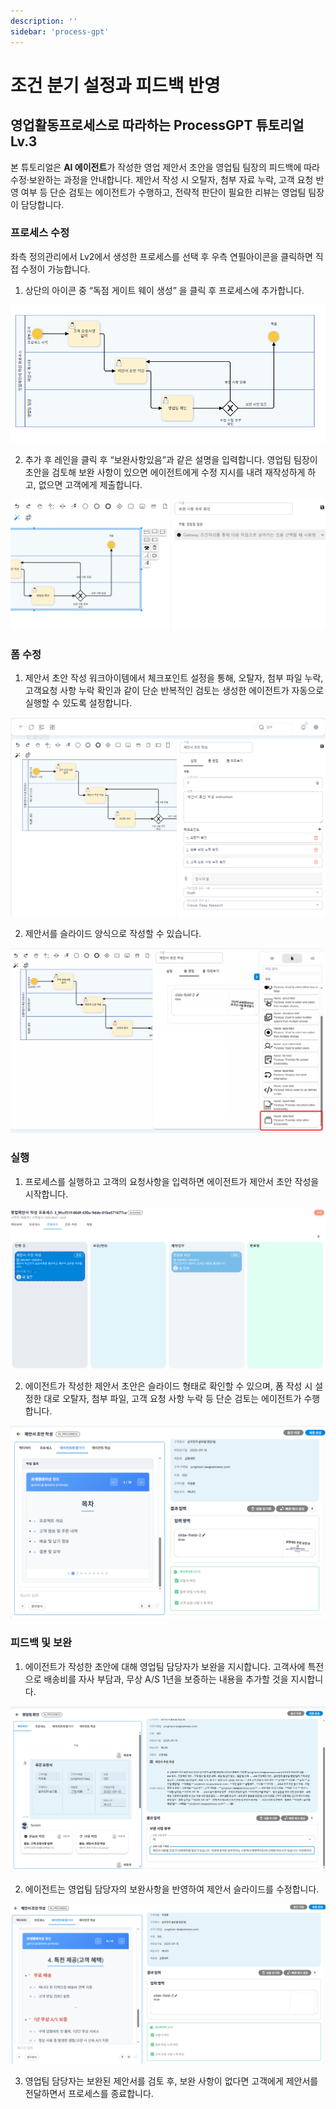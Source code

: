 ```yaml
---
description: ''
sidebar: 'process-gpt'
---
```


# 조건 분기 설정과 피드백 반영

## 영업활동프로세스로 따라하는 ProcessGPT 튜토리얼 Lv.3

본 튜토리얼은 **AI 에이전트**가 작성한 영업 제안서 초안을 영업팀 팀장의 피드백에 따라 수정·보완하는 과정을 안내합니다. 
제안서 작성 시 오탈자, 첨부 자료 누락, 고객 요청 반영 여부 등 단순 검토는 에이전트가 수행하고, 전략적 판단이 필요한 리뷰는 영업팀 팀장이 담당합니다.


### 프로세스 수정

좌측 정의관리에서 Lv2에서 생성한 프로세스를 선택 후 우측 연필아이콘을 클릭하면 직접 수정이 가능합니다.

1. 상단의 아이콘 중 “독점 게이트 웨이 생성” 을 클릭 후 프로세스에 추가합니다.

![](../../uengine-image/process-gpt/tutorial/lv3-1.png)
<br>

2. 추가 후 레인을 클릭 후 “보완사항있음”과 같은 설명을 입력합니다. 영업팀 팀장이 초안을 검토해 보완 사항이 있으면 에이전트에게 수정 지시를 내려 재작성하게 하고, 없으면 고객에게 제출합니다.

![](../../uengine-image/process-gpt/tutorial/lv3-2.png)

### 폼 수정

1. 제안서 초안 작성 워크아이템에서 체크포인트 설정을 통해, 오탈자, 첨부 파일 누락, 고객요청 사항 누락 확인과 같이 단순 반복적인 검토는 생성한 에이전트가 자동으로 실행할 수 있도록 설정합니다.

![](../../uengine-image/process-gpt/tutorial/lv3-3.png)
<br>

2. 제안서를 슬라이드 양식으로 작성할 수 있습니다.

![](../../uengine-image/process-gpt/tutorial/lv3-4.png)
<br>


### 실행

1. 프로세스를 실행하고 고객의 요청사항을 입력하면 에이전트가 제안서 초안 작성을 시작합니다.

![](../../uengine-image/process-gpt/tutorial/lv3-5.png)
<br>

2. 에이전트가 작성한 제안서 초안은 슬라이드 형태로 확인할 수 있으며, 폼 작성 시 설정한 대로 오탈자, 첨부 파일, 고객 요청 사항 누락 등 단순 검토는 에이전트가 수행합니다.

![](../../uengine-image/process-gpt/tutorial/lv3-6.png)
<br>


### 피드백 및 보완

1. 에이전트가 작성한 초안에 대해 영업팀 담당자가 보완을 지시합니다. 고객사에 특전으로 배송비를 자사 부담과, 무상 A/S 1년을 보증하는 내용을 추가할 것을 지시합니다.

![](../../uengine-image/process-gpt/tutorial/lv3-7.png)
<br>

2. 에이전트는 영업팀 담당자의 보완사항을 반영하여 제안서 슬라이드를 수정합니다.

![](../../uengine-image/process-gpt/tutorial/lv3-8.png)
<br>

3. 영업팀 담당자는 보완된 제안서를 검토 후, 보완 사항이 없다면 고객에게 제안서를 전달하면서 프로세스를 종료합니다.

